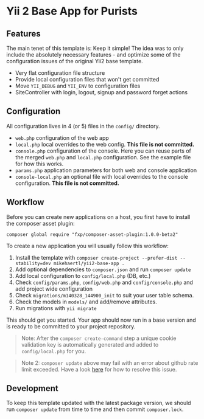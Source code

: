 Yii 2 Base App for Purists
==========================

Features
--------

The main tenet of this template is: Keep it simple! The idea was to only include
the absolutely necessary features - and optimize some of the configuration issues
of the original Yii2 base template.

 * Very flat configuration file structure
 * Provide local configuration files that won't get committed
 * Move `YII_DEBUG` and `YII_ENV` to configuration files
 * SiteController with login, logout, signup and password forget actions

Configuration
-------------

All configuration lives in 4 (or 5) files in the `config/` directory.

 * `web.php` configuration of the web app
 * `local.php` local overrides to the web config. **This file is not committed.**
 * `console.php` configuration of the console. Here you can reuse parts of the merged `web.php` and `local.php` configuration. See the example file for how this works.
 * `params.php` application parameters for both web and console application
 * `console-local.php` an optional file with local overrides to the console configuration. **This file is not committed.**


Workflow
--------

Before you can create new applications on a host, you first have to install the composer asset plugin:

    composer global require "fxp/composer-asset-plugin:1.0.0-beta2"

To create a new application you will usually follow this workflow:

 1. Install the template with `composer create-project --prefer-dist --stability=dev mikehaertl/yii2-base-app .`
 2. Add optional dependencies to `composer.json` and run `composer update`
 3. Add local configuration to `config/local.php` (DB, etc.)
 4. Check `config/params.php`, `config/web.php` and `config/console.php` and add project wide configuration
 5. Check `migrations/m140328_144900_init` to suit your user table schema.
 6. Check the models in `models/` and add/remove attributes.
 7. Run migrations with `yii migrate`

This should get you started. Your app should now run in a base version and is ready to be
committed to your project repository.

> Note: After the `composer create-command` step a unique cookie validation key is automatically
> generated and added to `config/local.php` for you.

> Note 2: `composer update` above may fail with an error about github rate limit exceeded.
> Have a look [here](https://getcomposer.org/doc/articles/troubleshooting.md#api-rate-limit-and-oauth-tokens)
> for how to resolve this issue.

Development
-----------

To keep this template updated with the latest package version, we should run `composer update`
from time to time and then commit `composer.lock`.
